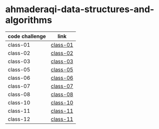 # ahmaderaqi-data-structures-and-algorithms
| code challenge      | link
| :---                      |   :----:
|class-01                   | [class-01](./code_challenges/reverse-array/readme.md)
|class-02                   | [class-02](./code_challenges/insert_shift_array/README.md)
|class-03                   | [class-03](./code_challenges/array_binary_search/README.md)
|class-05                   | [class-05](./code_challenges/linked_list/README.md)
|class-06                   | [class-06](./code_challenges/linked_list/README.md)
|class-07                   | [class-07](./code_challenges/linked_list/readme_of_cc7/README.MD)
|class-08                   | [class-08](./code_challenges/linked_list/readme_of_cc8/readme.md)
|class-10                   | [class-10](./code_challenges/stack_and_queue/readme.md)
|class-11                   | [class-11](./class-11.md)
|class-12                   | [class-11](./code_challenges/stack_and_queue/readme_animal_shelter/readme.md)

